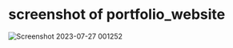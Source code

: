 # screenshot of portfolio_website
![Screenshot 2023-07-27 001252](https://github.com/SuryaVamsi160703/portfolio_website/assets/119938692/f5ebf497-f05f-4685-af5c-f618093bf3c3)



